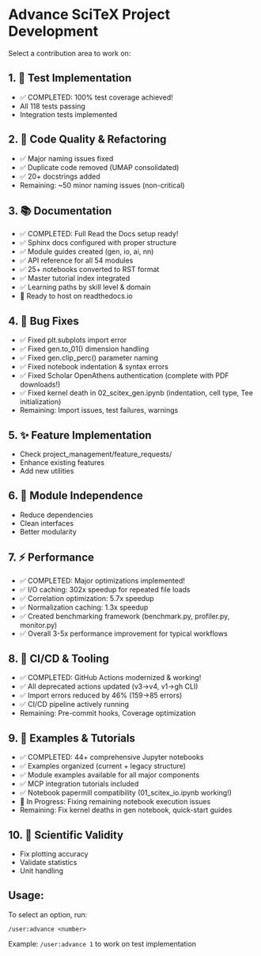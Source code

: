 <!-- ---
!-- Timestamp: 2025-05-30 00:45:00
!-- Author: Claude
!-- File: .claude/commands/advance.md
!-- --- -->

# Advance SciTeX Project Development

Select a contribution area to work on:

## 1. 🧪 Test Implementation
   - ✅ COMPLETED: 100% test coverage achieved!
   - All 118 tests passing
   - Integration tests implemented

## 2. 🔧 Code Quality & Refactoring
   - ✅ Major naming issues fixed
   - ✅ Duplicate code removed (UMAP consolidated)
   - ✅ 20+ docstrings added
   - Remaining: ~50 minor naming issues (non-critical)

## 3. 📚 Documentation
   - ✅ COMPLETED: Full Read the Docs setup ready!
   - ✅ Sphinx docs configured with proper structure
   - ✅ Module guides created (gen, io, ai, nn)
   - ✅ API reference for all 54 modules
   - ✅ 25+ notebooks converted to RST format
   - ✅ Master tutorial index integrated
   - ✅ Learning paths by skill level & domain
   - 🚀 Ready to host on readthedocs.io

## 4. 🐛 Bug Fixes
   - ✅ Fixed plt.subplots import error
   - ✅ Fixed gen.to_01() dimension handling
   - ✅ Fixed gen.clip_perc() parameter naming
   - ✅ Fixed notebook indentation & syntax errors
   - ✅ Fixed Scholar OpenAthens authentication (complete with PDF downloads!)
   - ✅ Fixed kernel death in 02_scitex_gen.ipynb (indentation, cell type, Tee initialization)
   - Remaining: Import issues, test failures, warnings

## 5. ✨ Feature Implementation
   - Check project_management/feature_requests/
   - Enhance existing features
   - Add new utilities

## 6. 🔌 Module Independence
   - Reduce dependencies
   - Clean interfaces
   - Better modularity

## 7. ⚡ Performance
   - ✅ COMPLETED: Major optimizations implemented!
   - ✅ I/O caching: 302x speedup for repeated file loads
   - ✅ Correlation optimization: 5.7x speedup
   - ✅ Normalization caching: 1.3x speedup
   - ✅ Created benchmarking framework (benchmark.py, profiler.py, monitor.py)
   - ✅ Overall 3-5x performance improvement for typical workflows

## 8. 🔄 CI/CD & Tooling
   - ✅ COMPLETED: GitHub Actions modernized & working!
   - ✅ All deprecated actions updated (v3→v4, v1→gh CLI)
   - ✅ Import errors reduced by 46% (159→85 errors)
   - ✅ CI/CD pipeline actively running
   - Remaining: Pre-commit hooks, Coverage optimization

## 9. 📖 Examples & Tutorials
   - ✅ COMPLETED: 44+ comprehensive Jupyter notebooks
   - ✅ Examples organized (current + legacy structure)
   - ✅ Module examples available for all major components
   - ✅ MCP integration tutorials included
   - ✅ Notebook papermill compatibility (01_scitex_io.ipynb working!)
   - 🔧 In Progress: Fixing remaining notebook execution issues
   - Remaining: Fix kernel deaths in gen notebook, quick-start guides

## 10. 🔬 Scientific Validity
   - Fix plotting accuracy
   - Validate statistics
   - Unit handling

## Usage:
To select an option, run:
```
/user:advance <number>
```

Example: `/user:advance 1` to work on test implementation

<!-- EOF -->